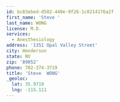 ```yaml
---
id: bc83ebed-d502-440e-9f26-1c0214176a2f
first_name: 'Steve '
last_name: WONG
license: M.D.
services:
  - Anesthesiology
address: '1351 Opal Valley Street'
city: Henderson
state: NV
zip: '89052'
phone: 702-374-3719
title: 'Steve  WONG'
_geoloc:
  lat: 35.9719
  lng: -115.111
---
```

